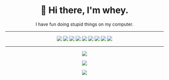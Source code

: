 <h1 align='center'>
  🌺 Hi there, I'm whey.
</h1>

<p align='center'>
  I have fun doing stupid things on my computer.
</p>

<hr>

<p align='center'>
  <img src="https://img.shields.io/badge/c++%20-%2300599C.svg?&style=for-the-badge&logo=c%2B%2B&ogoColor=white"/>
  <img src="https://img.shields.io/badge/csharp%20-896cd0.svg?&style=for-the-badge&logo=c%2B%2B&ogoColor=white"/>
  <img src="https://img.shields.io/badge/java-%23ED8B00.svg?&style=for-the-badge&logo=java&logoColor=white"/>
  <img src="https://img.shields.io/badge/python%20-%2314354C.svg?&style=for-the-badge&logo=python&logoColor=white"/> 
  <img src="https://img.shields.io/badge/go-%2300ADD8.svg?&style=for-the-badge&logo=go&logoColor=white"/>
  <img src="https://img.shields.io/badge/node.js%20-%2343853D.svg?&style=for-the-badge&logo=node.js&logoColor=white"/>
  <img src="https://img.shields.io/badge/javascript%20-%23323330.svg?&style=for-the-badge&logo=javascript&logoColor=%23F7DF1E"/>
  <img src="https://img.shields.io/badge/shell_script%20-%23121011.svg?&style=for-the-badge&logo=gnu-bash&logoColor=white"/>
  <img src="https://img.shields.io/badge/php-%23777BB4.svg?&style=for-the-badge&logo=php&logoColor=white"/>  
</p>

<hr>

<p align='center'>
  <img src="https://img.shields.io/badge/whey%239310%20-%237289DA.svg?&style=for-the-badge&logo=discord&logoColor=white"/>    
</p>

<p align='center'>
<img src="https://i.imgur.com/dYsSjDX.gif"/>
</p>

<p align='center'>
  <img align="center" src="https://github-readme-stats.vercel.app/api/top-langs/?username=wh3y&layout=compact&theme=radical" />
</p>
